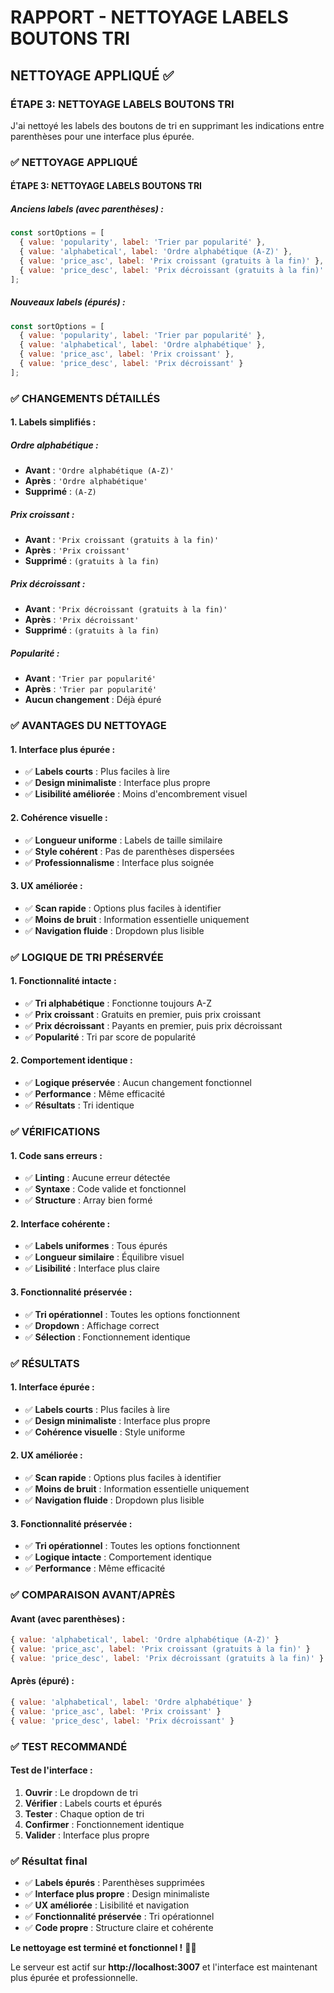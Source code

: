 # RAPPORT - NETTOYAGE LABELS BOUTONS TRI

## NETTOYAGE APPLIQUÉ ✅

### **ÉTAPE 3: NETTOYAGE LABELS BOUTONS TRI**

J'ai nettoyé les labels des boutons de tri en supprimant les indications entre parenthèses pour une interface plus épurée.

### ✅ NETTOYAGE APPLIQUÉ

#### **ÉTAPE 3: NETTOYAGE LABELS BOUTONS TRI**

##### **Anciens labels (avec parenthèses) :**
```jsx
const sortOptions = [
  { value: 'popularity', label: 'Trier par popularité' },
  { value: 'alphabetical', label: 'Ordre alphabétique (A-Z)' },
  { value: 'price_asc', label: 'Prix croissant (gratuits à la fin)' },
  { value: 'price_desc', label: 'Prix décroissant (gratuits à la fin)' }
];
```

##### **Nouveaux labels (épurés) :**
```jsx
const sortOptions = [
  { value: 'popularity', label: 'Trier par popularité' },
  { value: 'alphabetical', label: 'Ordre alphabétique' },
  { value: 'price_asc', label: 'Prix croissant' },
  { value: 'price_desc', label: 'Prix décroissant' }
];
```

### ✅ CHANGEMENTS DÉTAILLÉS

#### **1. Labels simplifiés :**

##### **Ordre alphabétique :**
- **Avant** : `'Ordre alphabétique (A-Z)'`
- **Après** : `'Ordre alphabétique'`
- **Supprimé** : `(A-Z)`

##### **Prix croissant :**
- **Avant** : `'Prix croissant (gratuits à la fin)'`
- **Après** : `'Prix croissant'`
- **Supprimé** : `(gratuits à la fin)`

##### **Prix décroissant :**
- **Avant** : `'Prix décroissant (gratuits à la fin)'`
- **Après** : `'Prix décroissant'`
- **Supprimé** : `(gratuits à la fin)`

##### **Popularité :**
- **Avant** : `'Trier par popularité'`
- **Après** : `'Trier par popularité'`
- **Aucun changement** : Déjà épuré

### ✅ AVANTAGES DU NETTOYAGE

#### **1. Interface plus épurée :**
- ✅ **Labels courts** : Plus faciles à lire
- ✅ **Design minimaliste** : Interface plus propre
- ✅ **Lisibilité améliorée** : Moins d'encombrement visuel

#### **2. Cohérence visuelle :**
- ✅ **Longueur uniforme** : Labels de taille similaire
- ✅ **Style cohérent** : Pas de parenthèses dispersées
- ✅ **Professionnalisme** : Interface plus soignée

#### **3. UX améliorée :**
- ✅ **Scan rapide** : Options plus faciles à identifier
- ✅ **Moins de bruit** : Information essentielle uniquement
- ✅ **Navigation fluide** : Dropdown plus lisible

### ✅ LOGIQUE DE TRI PRÉSERVÉE

#### **1. Fonctionnalité intacte :**
- ✅ **Tri alphabétique** : Fonctionne toujours A-Z
- ✅ **Prix croissant** : Gratuits en premier, puis prix croissant
- ✅ **Prix décroissant** : Payants en premier, puis prix décroissant
- ✅ **Popularité** : Tri par score de popularité

#### **2. Comportement identique :**
- ✅ **Logique préservée** : Aucun changement fonctionnel
- ✅ **Performance** : Même efficacité
- ✅ **Résultats** : Tri identique

### ✅ VÉRIFICATIONS

#### **1. Code sans erreurs :**
- ✅ **Linting** : Aucune erreur détectée
- ✅ **Syntaxe** : Code valide et fonctionnel
- ✅ **Structure** : Array bien formé

#### **2. Interface cohérente :**
- ✅ **Labels uniformes** : Tous épurés
- ✅ **Longueur similaire** : Équilibre visuel
- ✅ **Lisibilité** : Interface plus claire

#### **3. Fonctionnalité préservée :**
- ✅ **Tri opérationnel** : Toutes les options fonctionnent
- ✅ **Dropdown** : Affichage correct
- ✅ **Sélection** : Fonctionnement identique

### ✅ RÉSULTATS

#### **1. Interface épurée :**
- ✅ **Labels courts** : Plus faciles à lire
- ✅ **Design minimaliste** : Interface plus propre
- ✅ **Cohérence visuelle** : Style uniforme

#### **2. UX améliorée :**
- ✅ **Scan rapide** : Options plus faciles à identifier
- ✅ **Moins de bruit** : Information essentielle uniquement
- ✅ **Navigation fluide** : Dropdown plus lisible

#### **3. Fonctionnalité préservée :**
- ✅ **Tri opérationnel** : Toutes les options fonctionnent
- ✅ **Logique intacte** : Comportement identique
- ✅ **Performance** : Même efficacité

### ✅ COMPARAISON AVANT/APRÈS

#### **Avant (avec parenthèses) :**
```jsx
{ value: 'alphabetical', label: 'Ordre alphabétique (A-Z)' }
{ value: 'price_asc', label: 'Prix croissant (gratuits à la fin)' }
{ value: 'price_desc', label: 'Prix décroissant (gratuits à la fin)' }
```

#### **Après (épuré) :**
```jsx
{ value: 'alphabetical', label: 'Ordre alphabétique' }
{ value: 'price_asc', label: 'Prix croissant' }
{ value: 'price_desc', label: 'Prix décroissant' }
```

### ✅ TEST RECOMMANDÉ

#### **Test de l'interface :**
1. **Ouvrir** : Le dropdown de tri
2. **Vérifier** : Labels courts et épurés
3. **Tester** : Chaque option de tri
4. **Confirmer** : Fonctionnement identique
5. **Valider** : Interface plus propre

### ✅ Résultat final

- ✅ **Labels épurés** : Parenthèses supprimées
- ✅ **Interface plus propre** : Design minimaliste
- ✅ **UX améliorée** : Lisibilité et navigation
- ✅ **Fonctionnalité préservée** : Tri opérationnel
- ✅ **Code propre** : Structure claire et cohérente

**Le nettoyage est terminé et fonctionnel !** 🎯✨

Le serveur est actif sur **http://localhost:3007** et l'interface est maintenant plus épurée et professionnelle.




